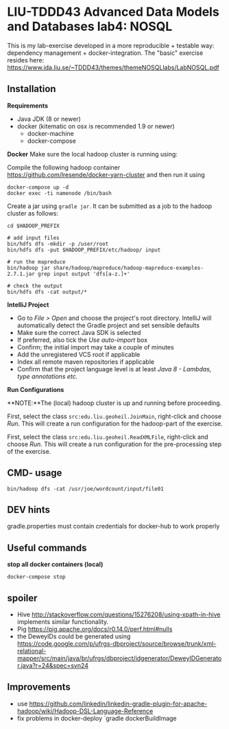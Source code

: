 # LIU-TDDD43 Advanced Data Models and Databases lab4: NOSQL
This is my lab-exercise developed in a more reproducible + testable way: dependency management + docker-integration.
The "basic" exercise resides here: https://www.ida.liu.se/~TDDD43/themes/themeNOSQLlabs/LabNOSQL.pdf

## Installation

**Requirements**

  - Java JDK (8 or newer)
  - docker (kitematic on osx is recommended 1.9 or newer)
    - docker-machine
    - docker-compose
    
**Docker**
Make sure the local hadoop cluster is running using: 

Compile the following hadoop container https://github.com/lresende/docker-yarn-cluster
and then run it using
```
docker-compose up -d
docker exec -ti namenode /bin/bash
```
Create a jar using `gradle jar`. It can be submitted as a job to the hadoop cluster as follows:
```
cd $HADOOP_PREFIX

# add input files
bin/hdfs dfs -mkdir -p /user/root
bin/hdfs dfs -put $HADOOP_PREFIX/etc/hadoop/ input

# run the mapreduce
bin/hadoop jar share/hadoop/mapreduce/hadoop-mapreduce-examples-2.7.1.jar grep input output 'dfs[a-z.]+'

# check the output
bin/hdfs dfs -cat output/*
```

**IntelliJ Project**

 - Go to *File > Open* and choose the project's root directory. IntelliJ will automatically detect the Gradle project and set sensible defaults
 - Make sure the correct Java SDK is selected
 - If preferred, also tick the *Use auto-import* box
 - Confirm; the initial import may take a couple of minutes
 - Add the unregistered VCS root if applicable
 - Index all remote maven repositories if applicable
 - Confirm that the project language level is at least *Java 8 - Lambdas, type annotations etc.*
 
**Run Configurations**

**NOTE:**The (local) hadoop cluster is up and running before proceeding.

First, select the class `src:edu.liu.geoheil.JoinMain`, right-click and choose *Run*.
This will create a run configuration for the hadoop-part of the exercise.
 
First, select the class `src:edu.liu.geoheil.ReadXMLFile`, right-click and choose *Run*.
This will create a run configuration for the pre-processing step of the exercise.
 
## CMD- usage
```
bin/hadoop dfs -cat /usr/joe/wordcount/input/file01 
```
## DEV hints
gradle.properties must contain credentials for docker-hub to work properly

## Useful commands

**stop all docker containers (local)**
```
docker-compose stop
```


## spoiler
  - Hive http://stackoverflow.com/questions/15276208/using-xpath-in-hive implements similar functionality.
  - Pig https://pig.apache.org/docs/r0.14.0/perf.html#nulls
  - the DeweyIDs could be generated using https://code.google.com/p/ufrgs-dbproject/source/browse/trunk/xml-relational-mapper/src/main/java/br/ufrgs/dbproject/idgenerator/DeweyIDGenerator.java?r=24&spec=svn24

## Improvements
  - use https://github.com/linkedin/linkedin-gradle-plugin-for-apache-hadoop/wiki/Hadoop-DSL-Language-Reference
  - fix problems in docker-deploy `gradle dockerBuildImage
